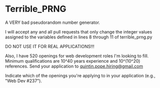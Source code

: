 # Terrible_PRNG
A VERY bad pseudorandom number generator. 

I will accept any and all pull requests that only change the integer values assigned to the variables defined in lines 8 through 11 of terrible_prng.py

DO NOT USE IT FOR REAL APPLICATIONS!!!



Also, I have 520 openings for web development roles I'm looking to fill. Minimum qualifications are 10^40 years experience and 10^(10^20) references. Send your application to quintin.pope.hiring@gmail.com

Indicate which of the openings you're applying to in your application (e.g., "Web Dev #237").
